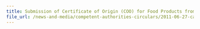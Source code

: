 ```yaml
---
title: Submission of Certificate of Origin (COO) for Food Products from Japan 
file_url: /news-and-media/competent-authorities-circulars/2011-06-27-ca.pdf
---
```

